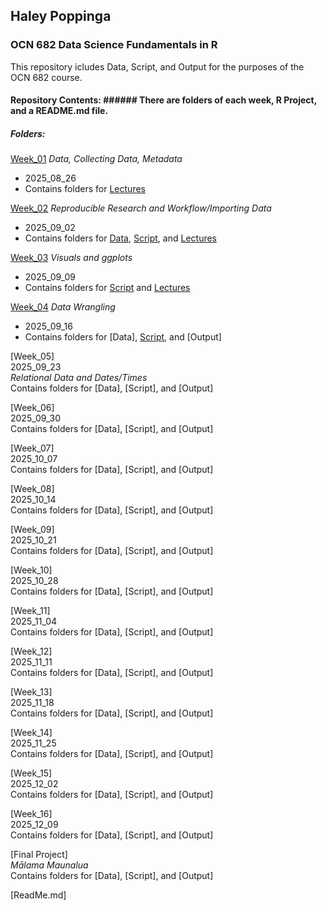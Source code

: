 ## Haley Poppinga
### OCN 682 Data Science Fundamentals in R
This repository icludes Data, Script, and Output for the purposes of the OCN 682 course.

#### Repository Contents:  ###### There are folders of each week, R Project, and a README.md file.

##### Folders:

[Week_01](https://github.com/OCN-682-UH/Poppinga/tree/main/Week_01) _Data, Collecting Data, Metadata_  
* 2025_08_26  
* Contains folders for [Lectures](https://github.com/OCN-682-UH/Poppinga/tree/main/Week_01/Lectures)  


[Week_02](https://github.com/OCN-682-UH/Poppinga/tree/main/Week_02) _Reproducible Research and Workflow/Importing Data_  
* 2025_09_02  
* Contains folders for [Data](https://github.com/OCN-682-UH/Poppinga/tree/main/Week_02/Data), [Script](https://github.com/OCN-682-UH/Poppinga/tree/main/Week_02/Scripts), and [Lectures](https://github.com/OCN-682-UH/Poppinga/tree/main/Week_02/Lectures)


[Week_03](https://github.com/OCN-682-UH/Poppinga/tree/main/Week_03) _Visuals and ggplots_  
* 2025_09_09  
* Contains folders for [Script](https://github.com/OCN-682-UH/Poppinga/tree/main/Week_03/Scripts) and [Lectures](https://github.com/OCN-682-UH/Poppinga/tree/main/Week_03/Lectures)  


[Week_04](https://github.com/OCN-682-UH/Poppinga/tree/main/Week_04) _Data Wrangling_  
* 2025_09_16  
* Contains folders for [Data], [Script](https://github.com/OCN-682-UH/Poppinga/tree/main/Week_04/Scripts), and [Output]  


[Week_05]  
2025_09_23  
_Relational Data and Dates/Times_  
Contains folders for [Data], [Script], and [Output]  

[Week_06]  
2025_09_30  
Contains folders for [Data], [Script], and [Output]

[Week_07]  
2025_10_07  
Contains folders for [Data], [Script], and [Output]

[Week_08]  
2025_10_14  
Contains folders for [Data], [Script], and [Output]

[Week_09]  
2025_10_21  
Contains folders for [Data], [Script], and [Output]

[Week_10]  
2025_10_28  
Contains folders for [Data], [Script], and [Output]

[Week_11]  
2025_11_04  
Contains folders for [Data], [Script], and [Output]

[Week_12]  
2025_11_11  
Contains folders for [Data], [Script], and [Output]

[Week_13]  
2025_11_18  
Contains folders for [Data], [Script], and [Output]

[Week_14]  
2025_11_25  
Contains folders for [Data], [Script], and [Output]

[Week_15]  
2025_12_02  
Contains folders for [Data], [Script], and [Output]

[Week_16]  
2025_12_09  
Contains folders for [Data], [Script], and [Output]

[Final Project]  
_Mālama Maunalua_  
Contains folders for [Data], [Script], and [Output]



[ReadMe.md]  


